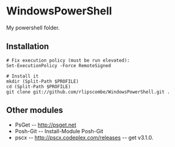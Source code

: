 WindowsPowerShell
=================

My powershell folder.

Installation
------------

    # Fix execution policy (must be run elevated):
    Set-ExecutionPolicy -Force RemoteSigned

    # Install it
    mkdir (Split-Path $PROFILE)
    cd (Split-Path $PROFILE)
    git clone git://github.com/rlipscombe/WindowsPowerShell.git .

Other modules
-------------

* PsGet -- http://psget.net
* Posh-Git -- Install-Module Posh-Git
* pscx -- http://pscx.codeplex.com/releases -- get v3.1.0.

